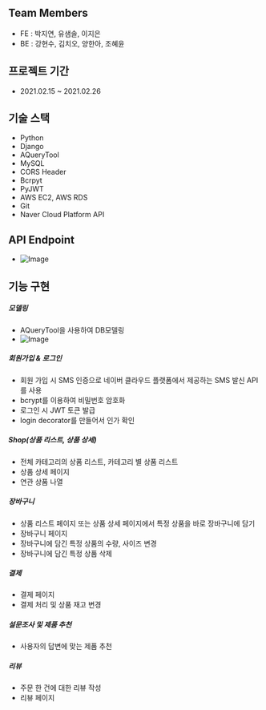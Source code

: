 ## Team Members
- FE : 박지연, 유샘솔, 이지은
- BE : 강현수, 김치오, 양한아, 조혜윤

## 프로젝트 기간
- 2021.02.15 ~ 2021.02.26

## 기술 스택

- Python
- Django
- AQueryTool
- MySQL
- CORS Header
- Bcrpyt
- PyJWT
- AWS EC2, AWS RDS
- Git
- Naver Cloud Platform API

## API Endpoint
- ![Image](https://drive.google.com/file/d/1EZPfNki7tQ602wFUYmc486-1cgKmohvf/view?usp=sharing)

## 기능 구현

##### 모델링

- AQueryTool을 사용하여 DB모델링
- ![Image](https://drive.google.com/file/d/1846m-SGEYwf3ajg-6LyBX0QlmJjd-cq6/view?usp=sharing)

##### 회원가입 & 로그인

- 회원 가입 시 SMS 인증으로 네이버 클라우드 플랫폼에서 제공하는 SMS 발신 API를 사용
- bcrypt를 이용하여 비밀번호 암호화
- 로그인 시 JWT 토큰 발급
- login decorator를 만들어서 인가 확인

##### Shop(상품 리스트, 상품 상세)

- 전체 카테고리의 상품 리스트, 카테고리 별 상품 리스트
- 상품 상세 페이지
- 연관 상품 나열

##### 장바구니

- 상품 리스트 페이지 또는 상품 상세 페이지에서 특정 상품을 바로 장바구니에 담기
- 장바구니 페이지
- 장바구니에 담긴 특정 상품의 수량, 사이즈 변경
- 장바구니에 담긴 특정 상품 삭제

##### 결제

- 결제 페이지
- 결제 처리 및 상품 재고 변경

##### 설문조사 및 제품 추천

- 사용자의 답변에 맞는 제품 추천

##### 리뷰

- 주문 한 건에 대한 리뷰 작성
- 리뷰 페이지
